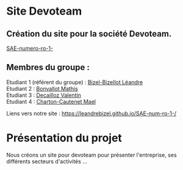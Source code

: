 # Site Devoteam

## Création du site pour la société Devoteam. 

[SAE-numero-ro-1-]([https://github.com/LeandreBizel/SAE-num-ro-1-/])

## Membres du groupe :

Etudiant 1 (référent du groupe) :  [Bizel-Bizellot Léandre](mailto:lbizelbi@edu.univ-fcomte.fr?subject=SAE_1_05_06)  
Etudiant 2 : [Bonvallot Mathis](mailto:mbonvall@edu.univ-fcomte.fr?subject=SAE_1_05_06)   
Etudiant 3 : [Decailloz Valentin](mailto:valentin.decailloz@edu.univ-fcomte.fr?subject=SAE_1_05_06)  
Etudiant 4  : [Charton-Cautenet Mael](mailto:mael.charton--cautenet@edu.univ-fcomte.fr?subject=SAE_1_05_06)  

Liens vers notre site : https://leandrebizel.github.io/SAE-num-ro-1-/

# Présentation du projet
Nous créons un site pour devoteam pour présenter l'entreprise, ses différents secteurs d'activités ...
